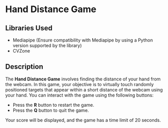 # Hand Distance Game

## Libraries Used
- Mediapipe (Ensure compatibility with Mediapipe by using a Python version supported by the library)
- CVZone

## Description

The **Hand Distance Game** involves finding the distance of your hand from the webcam. In this game, your objective is to virtually touch randomly positioned targets that appear within a short distance of the webcam using your hand. You can interact with the game using the following buttons:

- Press the **R** button to restart the game.
- Press the **Q** button to quit the game.

Your score will be displayed, and the game has a time limit of 20 seconds.

